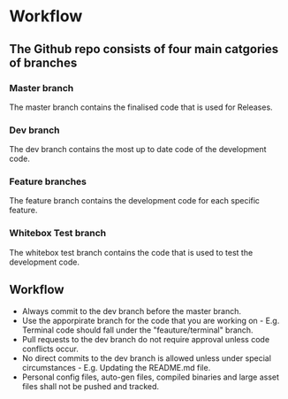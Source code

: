 # Workflow 
## The Github repo consists of four main catgories of branches 
### Master branch 
The master branch contains the finalised code that is used for Releases.

### Dev branch 
The dev branch contains the most up to date code of the development code. 

### Feature branches 
The feature branch contains the development code for each specific feature.

### Whitebox Test branch
The whitebox test branch contains the code that is used to test the development code. 

## Workflow 
- Always commit to the dev branch before the master branch.
- Use the apporpirate branch for the code that you are working on - E.g. Terminal code should fall under the "feauture/terminal" branch.
- Pull requests to the dev branch do not require approval unless code conflicts occur.
- No direct commits to the dev branch is allowed unless under special circumstances - E.g. Updating the README.md file. 
- Personal config files, auto-gen files, compiled binaries and large asset files shall not be pushed and tracked. 
